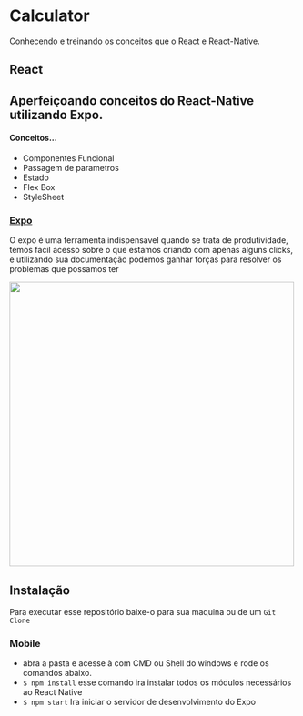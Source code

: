 # Calculator

Conhecendo e treinando os conceitos que o React e React-Native.

## React

## Aperfeiçoando conceitos do React-Native utilizando Expo.

#### Conceitos...

- Componentes Funcional
- Passagem de parametros
- Estado 
- Flex Box
- StyleSheet

### [Expo](https://expo.io/)

O expo é uma ferramenta indispensavel quando se trata de produtividade, temos facil acesso sobre o que estamos criando com apenas alguns clicks, e utilizando sua documentação podemos ganhar forças para resolver os problemas que possamos ter

<img src="Calculator.gif" height="500">

## Instalação 

Para executar esse repositório baixe-o para sua maquina ou de um `Git Clone`

### Mobile 

- abra a pasta e acesse à com CMD ou Shell do windows e rode os comandos abaixo.
- `$ npm install` esse comando ira instalar todos os módulos necessários ao React Native
- `$ npm start` Ira iniciar o servidor  de desenvolvimento do Expo 
